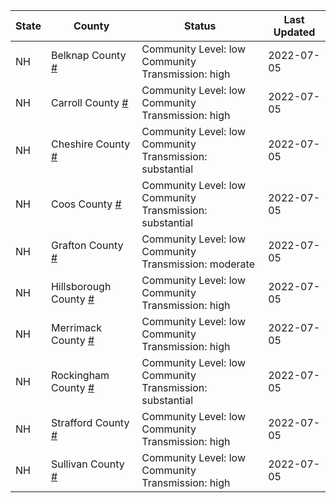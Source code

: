State | County | Status | Last Updated
--- | --- | --- | --- 
NH | Belknap County <a href="#belknap_county">#</a> | <a name="belknap_county"></a>Community Level: low<br/>Community Transmission: high | 2022-07-05
NH | Carroll County <a href="#carroll_county">#</a> | <a name="carroll_county"></a>Community Level: low<br/>Community Transmission: high | 2022-07-05
NH | Cheshire County <a href="#cheshire_county">#</a> | <a name="cheshire_county"></a>Community Level: low<br/>Community Transmission: substantial | 2022-07-05
NH | Coos County <a href="#coos_county">#</a> | <a name="coos_county"></a>Community Level: low<br/>Community Transmission: substantial | 2022-07-05
NH | Grafton County <a href="#grafton_county">#</a> | <a name="grafton_county"></a>Community Level: low<br/>Community Transmission: moderate | 2022-07-05
NH | Hillsborough County <a href="#hillsborough_county">#</a> | <a name="hillsborough_county"></a>Community Level: low<br/>Community Transmission: high | 2022-07-05
NH | Merrimack County <a href="#merrimack_county">#</a> | <a name="merrimack_county"></a>Community Level: low<br/>Community Transmission: high | 2022-07-05
NH | Rockingham County <a href="#rockingham_county">#</a> | <a name="rockingham_county"></a>Community Level: low<br/>Community Transmission: substantial | 2022-07-05
NH | Strafford County <a href="#strafford_county">#</a> | <a name="strafford_county"></a>Community Level: low<br/>Community Transmission: high | 2022-07-05
NH | Sullivan County <a href="#sullivan_county">#</a> | <a name="sullivan_county"></a>Community Level: low<br/>Community Transmission: high | 2022-07-05
